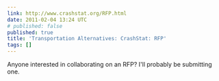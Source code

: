 ```yaml
---
link: http://www.crashstat.org/RFP.html
date: 2011-02-04 13:24 UTC
# published: false
published: true
title: 'Transportation Alternatives: CrashStat: RFP'
tags: []
---
```


Anyone interested in collaborating on an RFP? I'll probably be submitting one.
